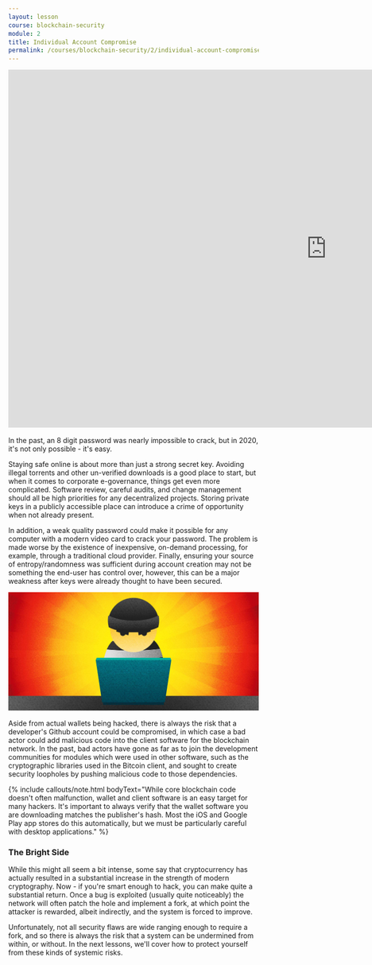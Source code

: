 ```yaml
---
layout: lesson
course: blockchain-security
module: 2
title: Individual Account Compromise
permalink: /courses/blockchain-security/2/individual-account-compromise/
---
```

<iframe width="1280" height="720" src="https://www.youtube.com/embed/45l8Hka5Zxw?list=PLVmd1I9lPns9tKLMAYdnUx3oiegbIg7sJ" frameborder="0" allow="accelerometer; autoplay; encrypted-media; gyroscope; picture-in-picture" allowfullscreen></iframe>

<span class="openingParagraph">In the past, an 8 digit password was nearly impossible to crack, but in 2020, it's not only possible - it's easy. </span>

Staying safe online is about more than just a strong secret key. Avoiding illegal torrents and other un-verified downloads is a good place to start, but when it comes to corporate e-governance, things get even more complicated. Software review, careful audits, and change management should all be high priorities for any decentralized projects. Storing private keys in a publicly accessible place can introduce a crime of opportunity when not already present. 

In addition, a weak quality password could make it possible for any computer with a modern video card to crack your password. The problem is made worse by the existence of inexpensive, on-demand processing, for example, through a traditional cloud provider. Finally, ensuring your source of entropy/randomness was sufficient during account creation may not be something the end-user has control over, however, this can be a major weakness after keys were already thought to have been secured.

<img src="/assets/img/courses/blockchain-security/BadActor-01.jpg" alt="Thief hacking a laptop" title="Bad Actors"/>

Aside from actual wallets being hacked, there is always the risk that a developer's Github account could be compromised, in which case a bad actor could add malicious code into the client software for the blockchain network. In the past, bad actors have gone as far as to join the development communities for modules which were used in other software, such as the cryptographic libraries used in the Bitcoin client, and sought to create security loopholes by pushing malicious code to those dependencies.

{% include callouts/note.html 
    bodyText="While core blockchain code doesn't often malfunction, wallet and client software is an easy target for many hackers. It's important to always verify that the wallet software you are downloading matches the publisher's hash. Most the iOS and Google Play app stores do this automatically, but we must be particularly careful with desktop applications."
%}

<h3>The Bright Side</h3>
While this might all seem a bit intense, some say that cryptocurrency has actually resulted in a substantial increase in the strength of modern cryptography. Now - if you're smart enough to hack, you can make quite a substantial return. Once a bug is exploited (usually quite noticeably) the network will often patch the hole and implement a fork, at which point the attacker is rewarded, albeit indirectly, and the system is forced to improve. 

Unfortunately, not all security flaws are wide ranging enough to require a fork, and so there is always the risk that a system can be undermined from within, or without. In the next lessons, we'll cover how to protect yourself from these kinds of systemic risks.


